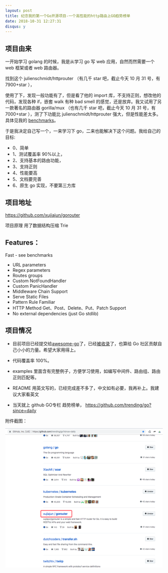 ```yaml
---
layout: post
title: 纪念我的第一个Go开源项目-一个高性能的http路由上GO趋势榜单
date: 2018-10-31 12:27:31
disqus: y
---
```


## 项目由来
一开始学习 golang 的时候，我是从学习 go 写 web 应用，自然而然需要一个 web 框架或者 web 路由器。

找到这个 julienschmidt/httprouter （有几千 star 吧，截止今天 10 月 31 号，有 7900+star ），

使用了下，发现一般功能有了，但是看了他的 import 库，不支持正则，想改他的代码，发现各种 if，嵌套 walk 有种 bad smell 的感觉，还是放弃。我又试用了另一款著名的路由器 gorilla/mux （也有几千 star 吧，截止今天 10 月 31 号，有 7000+star ），测了下功能比 julienschmidt/httprouter 强大，但是性能差太多。具体见我的 [benchmarks](https://github.com/xujiajun/gorouter#benchmarks)。

于是我决定自己写一个，一来学习下 go，二来也能解决下这个问题。我给自己的目标:

* 0、简单
* 1、测试覆盖率 90%以上，
* 2、支持基本的路由功能，
* 3、支持正则
* 4、性能要高
* 5、文档要完善
* 6、原生 go 实现，不要第三方库

## 项目地址
https://github.com/xujiajun/gorouter

项目原理
用了数据结构压缩 Trie

## Features：
Fast - see benchmarks
* URL parameters
* Regex parameters
* Routes groups
* Custom NotFoundHandler
* Custom PanicHandler
* Middleware Chain Support
* Serve Static Files
* Pattern Rule Familiar
* HTTP Method Get、Post、Delete、Put、Patch Support
* No external dependencies (just Go stdlib)

## 项目情况
* 目前项目已经提交给[awesome-go](https://github.com/avelino/awesome-go)了，已经[被收录](https://github.com/avelino/awesome-go/pull/1820)了，也算给 Go 社区贡献自己小小的力量。希望大家用得上。

* 代码覆盖率 100%。

* examples 里面含有完整例子，方便学习使用，如编写中间件、路由组、路由正则匹配等。

* README 用英文写的，已经完成差不多了，中文如有必要，我再补上。我建议大家看英文
* 当天就上 github GO专栏 趋势榜单， https://github.com/trending/go?since=daily

附件截图：

<img src="https://raw.githubusercontent.com/xujiajun/xujiajun.github.io/master/images/github-go-trend.png">
